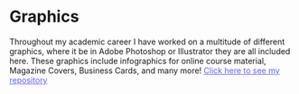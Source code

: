 # Graphics #

 Throughout my academic career I have worked on a multitude of different graphics, where it be in Adobe Photoshop or Illustrator they are all included here. These graphics include infographics for online course material, Magazine Covers, Business Cards, and many more! <a href="https://drive.google.com/drive/folders/1Dc5m501HzIAzkXhxxjN7iHAUVrNfKQjW?usp=sharing" style="color: #6161FF" target="_blank">Click here to see my repository</a>


